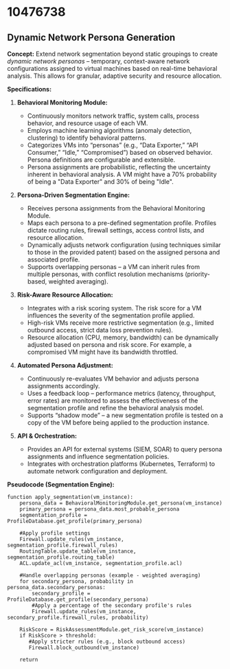 # 10476738

## Dynamic Network Persona Generation

**Concept:** Extend network segmentation beyond static groupings to create *dynamic network personas* – temporary, context-aware network configurations assigned to virtual machines based on real-time behavioral analysis. This allows for granular, adaptive security and resource allocation.

**Specifications:**

1.  **Behavioral Monitoring Module:** 
    *   Continuously monitors network traffic, system calls, process behavior, and resource usage of each VM.
    *   Employs machine learning algorithms (anomaly detection, clustering) to identify behavioral patterns.
    *   Categorizes VMs into “personas” (e.g., “Data Exporter,” “API Consumer,” “Idle,” “Compromised”) based on observed behavior.  Persona definitions are configurable and extensible.
    *   Persona assignments are probabilistic, reflecting the uncertainty inherent in behavioral analysis. A VM might have a 70% probability of being a "Data Exporter" and 30% of being "Idle".

2.  **Persona-Driven Segmentation Engine:**
    *   Receives persona assignments from the Behavioral Monitoring Module.
    *   Maps each persona to a pre-defined segmentation profile. Profiles dictate routing rules, firewall settings, access control lists, and resource allocation.
    *   Dynamically adjusts network configuration (using techniques similar to those in the provided patent) based on the assigned persona and associated profile.
    *   Supports overlapping personas – a VM can inherit rules from multiple personas, with conflict resolution mechanisms (priority-based, weighted averaging).

3.  **Risk-Aware Resource Allocation:**
    *   Integrates with a risk scoring system. The risk score for a VM influences the severity of the segmentation profile applied.
    *   High-risk VMs receive more restrictive segmentation (e.g., limited outbound access, strict data loss prevention rules).
    *   Resource allocation (CPU, memory, bandwidth) can be dynamically adjusted based on persona and risk score.  For example, a compromised VM might have its bandwidth throttled.

4.  **Automated Persona Adjustment:**
    *   Continuously re-evaluates VM behavior and adjusts persona assignments accordingly.
    *   Uses a feedback loop – performance metrics (latency, throughput, error rates) are monitored to assess the effectiveness of the segmentation profile and refine the behavioral analysis model.
    *   Supports “shadow mode” – a new segmentation profile is tested on a copy of the VM before being applied to the production instance.

5.  **API & Orchestration:**
    *   Provides an API for external systems (SIEM, SOAR) to query persona assignments and influence segmentation policies.
    *   Integrates with orchestration platforms (Kubernetes, Terraform) to automate network configuration and deployment.

**Pseudocode (Segmentation Engine):**

```
function apply_segmentation(vm_instance):
    persona_data = BehavioralMonitoringModule.get_persona(vm_instance)
    primary_persona = persona_data.most_probable_persona
    segmentation_profile = ProfileDatabase.get_profile(primary_persona)

    #Apply profile settings
    Firewall.update_rules(vm_instance, segmentation_profile.firewall_rules)
    RoutingTable.update_table(vm_instance, segmentation_profile.routing_table)
    ACL.update_acl(vm_instance, segmentation_profile.acl)

    #Handle overlapping personas (example - weighted averaging)
    for secondary_persona, probability in persona_data.secondary_personas:
        secondary_profile = ProfileDatabase.get_profile(secondary_persona)
        #Apply a percentage of the secondary profile's rules
        Firewall.update_rules(vm_instance, secondary_profile.firewall_rules, probability)

    RiskScore = RiskAssessmentModule.get_risk_score(vm_instance)
    if RiskScore > threshold:
       #Apply stricter rules (e.g., block outbound access)
       Firewall.block_outbound(vm_instance)

    return
```